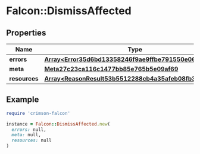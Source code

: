 # Falcon::DismissAffected

## Properties

| Name | Type | Description | Notes |
| ---- | ---- | ----------- | ----- |
| **errors** | [**Array&lt;Error35d6bd13358246f9ae9ffbe791550e06&gt;**](Error35d6bd13358246f9ae9ffbe791550e06.md) |  | [optional] |
| **meta** | [**Meta27c23ca116c1477bb85e765b5e09af69**](Meta27c23ca116c1477bb85e765b5e09af69.md) |  | [optional] |
| **resources** | [**Array&lt;ReasonResult53b5512288cb4a35afeb08fb3232bc9a&gt;**](ReasonResult53b5512288cb4a35afeb08fb3232bc9a.md) |  | [optional] |

## Example

```ruby
require 'crimson-falcon'

instance = Falcon::DismissAffected.new(
  errors: null,
  meta: null,
  resources: null
)
```


